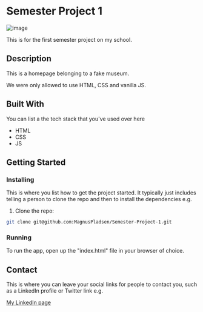 # Semester Project 1

![image](https://api.pikwy.com/web/640635275437687d02600eea.jpg)

This is for the first semester project on my school.

## Description 

This is a homepage belonging to a fake museum.

We were only allowed to use HTML, CSS and vanilla JS.

## Built With

You can list a the tech stack that you've used over here

- HTML
- CSS
- JS

## Getting Started

### Installing

This is where you list how to get the project started. It typically just includes telling a person to clone the repo and then to install the dependencies e.g.

1. Clone the repo:

```bash
git clone git@github.com:MagnusPladsen/Semester-Project-1.git
```

### Running

To run the app, open up the "index.html" file in your browser of choice.


## Contact

This is where you can leave your social links for people to contact you, such as a LinkedIn profile or Twitter link e.g.

[My LinkedIn page](https://www.linkedin.com/in/magnus-pladsen-1a2738226/)
